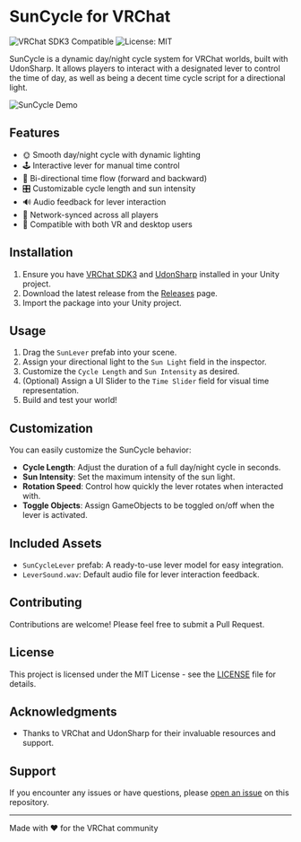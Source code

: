 # SunCycle for VRChat

![VRChat SDK3 Compatible](https://img.shields.io/badge/VRChat%20SDK3-Compatible-brightgreen)
![License: MIT](https://img.shields.io/badge/License-MIT-yellow.svg)

SunCycle is a dynamic day/night cycle system for VRChat worlds, built with UdonSharp. It allows players to interact with a designated lever to control the time of day, as well as being a decent time cycle script for a directional light.

![SunCycle Demo](Example.gif)

## Features

- 🌞 Smooth day/night cycle with dynamic lighting
- 🕹️ Interactive lever for manual time control
- 🔄 Bi-directional time flow (forward and backward)
- 🎛️ Customizable cycle length and sun intensity
- 🔊 Audio feedback for lever interaction
- 🔄 Network-synced across all players
- 📱 Compatible with both VR and desktop users

## Installation

1. Ensure you have [VRChat SDK3](https://vrchat.com/home/download) and [UdonSharp](https://github.com/vrchat-community/UdonSharp) installed in your Unity project.
2. Download the latest release from the [Releases](https://github.com/yourusername/SunCycle/releases) page.
3. Import the package into your Unity project.

## Usage

1. Drag the `SunLever` prefab into your scene.
2. Assign your directional light to the `Sun Light` field in the inspector.
3. Customize the `Cycle Length` and `Sun Intensity` as desired.
4. (Optional) Assign a UI Slider to the `Time Slider` field for visual time representation.
5. Build and test your world!

## Customization

You can easily customize the SunCycle behavior:

- **Cycle Length**: Adjust the duration of a full day/night cycle in seconds.
- **Sun Intensity**: Set the maximum intensity of the sun light.
- **Rotation Speed**: Control how quickly the lever rotates when interacted with.
- **Toggle Objects**: Assign GameObjects to be toggled on/off when the lever is activated.

## Included Assets

- `SunCycleLever` prefab: A ready-to-use lever model for easy integration.
- `LeverSound.wav`: Default audio file for lever interaction feedback.

## Contributing

Contributions are welcome! Please feel free to submit a Pull Request.

## License

This project is licensed under the MIT License - see the [LICENSE](LICENSE) file for details.

## Acknowledgments

- Thanks to VRChat and UdonSharp for their invaluable resources and support.

## Support

If you encounter any issues or have questions, please [open an issue](https://github.com/yourusername/SunCycle/issues) on this repository.

---

Made with ❤️ for the VRChat community
